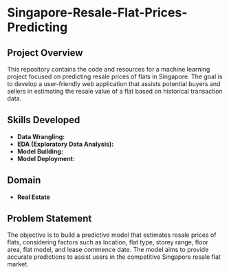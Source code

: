 # Singapore-Resale-Flat-Prices-Predicting

## Project Overview

This repository contains the code and resources for a machine learning project focused on predicting resale prices of flats in Singapore. The goal is to develop a user-friendly web application that assists potential buyers and sellers in estimating the resale value of a flat based on historical transaction data.

## Skills Developed

- **Data Wrangling:** 
- **EDA (Exploratory Data Analysis):** 
- **Model Building:** 
- **Model Deployment:**

## Domain

- **Real Estate**

## Problem Statement

The objective is to build a predictive model that estimates resale prices of flats, considering factors such as location, flat type, storey range, floor area, flat model, and lease commence date. The model aims to provide accurate predictions to assist users in the competitive Singapore resale flat market.


